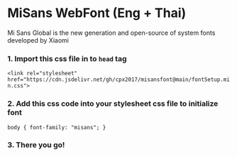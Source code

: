 # MiSans WebFont (Eng + Thai)

Mi Sans Global is the new generation and open-source of system fonts developed by Xiaomi 

### 1. Import this css file in to `head` tag
`<link rel="stylesheet" href="https://cdn.jsdelivr.net/gh/cpx2017/misansfont@main/fontSetup.min.css">`

### 2. Add this css code into your stylesheet css file to initialize font
`body {
  font-family: "misans";
}`

### 3. There you go!
